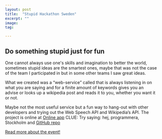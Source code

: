 ```yaml
---
layout: post
title:  "Stupid Hackathon Sweden"
excerpt: ""
image:
tag:

---
```

## Do something stupid just for fun

One cannot always use one's skills and imagination to better the world, sometimes stupid ideas are the smartest ones, maybe that was not the case of the team I participated in but in some other teams I saw great ideas.

What we created was a “web-service” called  that is always listening in on what you are saying and for a finite amount of keywords gives you an advise or looks up a wikipedia post and reads it to you, whether you want it or not.

Maybe not the most useful service but a fun way to hang-out with other developers and trying out the Web Speech API and Wikipedia’s API. The project is online at                           <a href="https://stupidhackathon.herokuapp.com" target="_blank">Online app</a> CLUE: Try saying: hej, programmera, Stockholm and <a href="https://github.com/Hatlen/stupidhackaton " target="_blank">GitHub repo</a>

<a href="https://www.stupidhackathon.se/" target="_blank">Read more about the event!</a>
